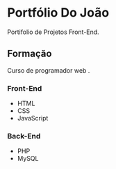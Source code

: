 # Portfólio Do João
Portifolio de Projetos Front-End.

 ## Formação 
 Curso de programador web .

 ### Front-End
 - HTML
 - CSS
 - JavaScript    <!-- - Significa lista nao ordenada -->

 ### Back-End 
 - PHP  
 - MySQL